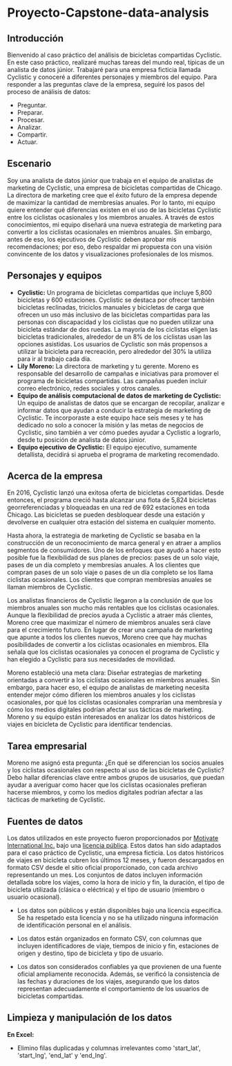 # Proyecto-Capstone-data-analysis
## Introducción
Bienvenido al caso práctico del análisis de bicicletas compartidas Cyclistic. En este caso práctico, realizaré muchas tareas del mundo real, típicas de un analista de datos júnior. Trabajaré para una empresa ficticia llamada Cyclistic y conoceré a diferentes personajes y miembros del equipo. Para responder a las preguntas clave de la empresa, seguiré los pasos del proceso de análisis de datos: 
* Preguntar.
* Preparar.
* Procesar.
* Analizar.
* Compartir.
* Actuar.

## Escenario
Soy una analista de datos júnior que trabaja en el equipo de analistas de marketing de Cyclistic, una empresa de bicicletas compartidas de Chicago. La directora de marketing cree que el éxito futuro de la empresa depende de maximizar la cantidad de membresías anuales. Por lo tanto, mi equipo quiere entender qué diferencias existen en el uso de las bicicletas Cyclistic entre los ciclistas ocasionales y los miembros anuales. A través de estos conocimientos, mi equipo diseñará una nueva estrategia de marketing para convertir a los ciclistas ocasionales en miembros anuales. Sin embargo, antes de eso, los ejecutivos de Cyclistic deben aprobar mis recomendaciones; por eso, debo respaldar mi propuesta con una visión convincente de los datos y visualizaciones profesionales de los mismos.

## Personajes y equipos
* **Cyclistic:** Un programa de bicicletas compartidas que incluye 5,800 bicicletas y 600 estaciones. Cyclistic se destaca por ofrecer también bicicletas reclinadas, triciclos manuales y bicicletas de carga que ofrecen un uso más inclusivo de las bicicletas compartidas para las personas con discapacidad y los ciclistas que no pueden utilizar una bicicleta estándar de dos ruedas. La mayoría de los ciclistas eligen las bicicletas tradicionales, alrededor de un 8% de los ciclistas usan las opciones asistidas. Los usuarios de Cyclistic son más propensos a utilizar la bicicleta para recreación, pero alrededor del 30% la utiliza para ir al trabajo cada día.
*	**Lily Moreno:** La directora de marketing y tu gerente. Moreno es responsable del desarrollo de campañas e iniciativas para promover el programa de bicicletas compartidas. Las campañas pueden incluir correo electrónico, redes sociales y otros canales.
*	**Equipo de análisis computacional de datos de marketing de Cyclistic:** Un equipo de analistas de datos que se encargan de recopilar, analizar e informar datos que ayudan a conducir la estrategia de marketing de Cyclistic. Te incorporaste a este equipo hace seis meses y te has dedicado no solo a conocer la misión y las metas de negocios de Cyclistic, sino también a ver cómo puedes ayudar a Cyclistic a lograrlo, desde tu posición de analista de datos júnior.
*	**Equipo ejecutivo de Cyclistic:** El equipo ejecutivo, sumamente detallista, decidirá si aprueba el programa de marketing recomendado.

## Acerca de la empresa
En 2016, Cyclistic lanzó una exitosa oferta de bicicletas compartidas. Desde entonces, el programa creció hasta alcanzar una flota de 5,824 bicicletas georreferenciadas y bloqueadas en una red de 692 estaciones en toda Chicago. Las bicicletas se pueden desbloquear desde una estación y devolverse en cualquier otra estación del sistema en cualquier momento.

Hasta ahora, la estrategia de marketing de Cyclistic se basaba en la construcción de un reconocimiento de marca general y en atraer a amplios segmentos de consumidores. Uno de los enfoques que ayudó a hacer esto posible fue la flexibilidad de sus planes de precios: pases de un solo viaje, pases de un día completo y membresías anuales. A los clientes que compran pases de un solo viaje o pases de un día completo se los llama ciclistas ocasionales. Los clientes que compran membresías anuales se llaman miembros de Cyclistic.

Los analistas financieros de Cyclistic llegaron a la conclusión de que los miembros anuales son mucho más rentables que los ciclistas ocasionales. Aunque la flexibilidad de precios ayuda a Cyclistic a atraer más clientes, Moreno cree que maximizar el número de miembros anuales será clave para el crecimiento futuro. En lugar de crear una campaña de marketing que apunte a todos los clientes nuevos, Moreno cree que hay muchas posibilidades de convertir a los ciclistas ocasionales en miembros. Ella señala que los ciclistas ocasionales ya conocen el programa de Cyclistic y han elegido a Cyclistic para sus necesidades de movilidad.

Moreno estableció una meta clara: Diseñar estrategias de marketing orientadas a convertir a los ciclistas ocasionales en miembros anuales. Sin embargo, para hacer eso, el equipo de analistas de marketing necesita entender mejor cómo difieren los miembros anuales y los ciclistas ocasionales, por qué los ciclistas ocasionales comprarían una membresía y cómo los medios digitales podrían afectar sus tácticas de marketing. Moreno y su equipo están interesados en analizar los datos históricos de viajes en bicicleta de Cyclistic para identificar tendencias.

## Tarea empresarial
Moreno me asignó esta pregunta: ¿En qué se diferencian los socios anuales y los ciclistas ocasionales con respecto al uso de las bicicletas de Cyclistic?
Debo hallar diferencias clave entre ambos grupos de ususarios, que puedan ayudar a averiguar como hacer que los ciclistas ocasionales prefieran hacerse miembros, y como los medios digitales podrían afectar a las tácticas de marketing de Cyclistic.

## Fuentes de datos

Los datos utilizados en este proyecto fueron proporcionados por [Motivate International Inc.](https://divvy-tripdata.s3.amazonaws.com/index.html) bajo una [licencia pública](https://divvybikes.com/data-license-agreement). Estos datos han sido adaptados para el caso práctico de Cyclistic, una empresa ficticia.
Los datos históricos de viajes en bicicleta cubren los últimos 12 meses, y fueron descargados en formato CSV desde el sitio oficial proporcionado, con cada archivo representando un mes. Los conjuntos de datos incluyen información detallada sobre los viajes, como la hora de inicio y fin, la duración, el tipo de bicicleta utilizada (clásica o eléctrica) y el tipo de usuario (miembro o usuario ocasional).

* Los datos son públicos y están disponibles bajo una licencia específica. Se ha respetado esta licencia y no se ha utilizado ninguna información de identificación personal en el análisis.

* Los datos están organizados en formato CSV, con columnas que incluyen identificadores de viaje, tiempos de inicio y fin, estaciones de origen y destino, tipo de bicicleta y tipo de usuario.

* Los datos son considerados confiables ya que provienen de una fuente oficial ampliamente reconocida. Además, se verificó la consistencia de las fechas y duraciones de los viajes, asegurando que los datos representan adecuadamente el comportamiento de los usuarios de bicicletas compartidas.

## Limpieza y manipulación de los datos

**En Excel:**
* Elimino filas duplicadas y columnas irrelevantes como 'start_lat', 'start_lng', 'end_lat' y 'end_lng'.




